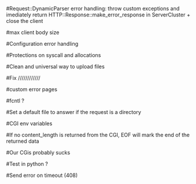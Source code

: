 #Request::DynamicParser error handling:
    throw custom exceptions and imediately return HTTP::Response::make_error_response in ServerCluster + close the client

#max client body size

#Configuration error handling

#Protections on syscall and allocations

#Clean and universal way to upload files

#Fix ////////////

#custom error pages

#fcntl ?

#Set a default file to answer if the request is a directory

#CGI env variables

#If no content_length is returned from the CGI, EOF will mark the end of the returned data

#Our CGis probably sucks

#Test in python ?

#Send error on timeout (408)